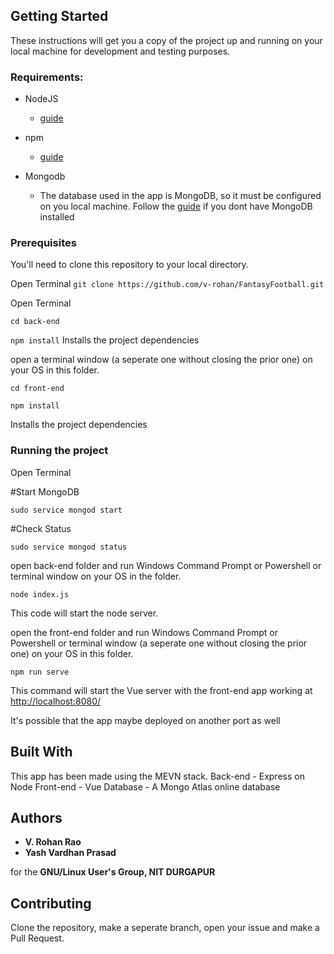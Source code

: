 ## Getting Started

These instructions will get you a copy of the project up and running on your local machine for development and testing purposes.

### Requirements:

* NodeJS
   - [guide](https://nodejs.org/en/download/)
 
* npm
   - [guide](https://docs.npmjs.com/cli/install)
 
* Mongodb
  - The database used in the app is MongoDB, so it must be configured on you local machine. Follow the [guide](https://docs.mongodb.com/manual/administration/install-on-linux/) if you dont have MongoDB installed


### Prerequisites

You'll need to clone this repository to your local directory.

Open Terminal
`git clone https://github.com/v-rohan/FantasyFootball.git`

Open Terminal

`cd back-end`

`npm install` Installs the project dependencies


open a terminal window (a seperate one without closing the prior one) on your OS in this folder.

`cd front-end`

`npm install` 

Installs the project dependencies





### Running the project

Open Terminal 

#Start MongoDB

`sudo service mongod start`

#Check Status

`sudo service mongod status`


open back-end folder and run Windows Command Prompt or Powershell or terminal window on your OS in the folder.

`node index.js`

This code will start the node server.

open the front-end folder and run Windows Command Prompt or Powershell or terminal window (a seperate one without closing the prior one) on your OS in this folder.


`npm run serve` 

This command will start the Vue server with the front-end app working at 
[http://localhost:8080/](http://localhost:8080/ "Your MEVN calendar app")

It's possible that the app maybe deployed on another port as well

## Built With

This app has been made using the MEVN stack.
Back-end - Express on Node
Front-end - Vue
Database - A Mongo Atlas online database


## Authors

* **V. Rohan Rao** 
* **Yash Vardhan Prasad**

for the **GNU/Linux User's Group, NIT DURGAPUR**


## Contributing

Clone the repository, make a seperate branch, open your issue and make a Pull Request.



